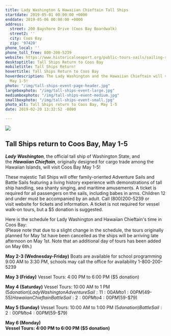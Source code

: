 ```yaml
---
title: Lady Washington & Hawaiian Chieftain Tall Ships
startdate: 2019-05-01 00:00:00 +0000
enddate: 2019-05-06 00:00:00 +0000
address:
  street: 200 Bayshore Drive (Coos Bay Boardwalk)
  street2: ''
  city: Coos Bay
  zip: '97420'
phone_local: ''
phone_toll_free: 800-200-5239
website: https://www.historicalseaport.org/public-tours-sails/sailing-schedule/coos-bay-oregon/
desktoptitle: Tall Ships Return to Coos Bay
mobiletitle: Tall Ships Return!
hovertitle: Tall Ships Return to Coos Bay
hoverdescription: The Lady Washington and the Hawaiian Chieftain will visit Coos Bay
  May 1-5!
photo: "/img/tall-ships-event-page-header.jpg"
largeboxphoto: "/img/tall-ships-event-large.jpg"
mediumboxphoto: "/img/tall-ships-event-medium.jpg"
smallboxphoto: "/img/tall-ships-event-small.jpg"
photo_alt: Tall Ships return to Coos Bay, May 1-5
date: 2019-02-20 13:32:52 -0800

---
```

![](/img/tall-ships-blog-header-695x322.jpg)

## Tall Ships return to Coos Bay, May 1-5

**_Lady Washington_**, the official tall ship of Washington State, and the **_Hawaiian Chieftain_**, originally designed for cargo trade among the Hawaiian Islands, will visit Coos Bay May 1-5!

These majestic Tall Ships will offer family-oriented Adventure Sails and Battle Sails featuring a living history experience with demonstrations of tall ship handling, sea shanty singing, and maritime amusements. A ticket is required for all passengers on the sails, including babes in arms. Children 12 and under must be accompanied by an adult.
Call (800)200-5239 or visit website for tickets and information. A ticket is not required for vessel walk-on tours, but a $5 donation is suggested.

Here is the schedule for Lady Washington and Hawaiian Chieftain's time in Coos Bay:  
(Please note that due to a slight change in the schedule, the tours originally planned for May 1st have been cancelled as the ships will be arriving late afternoon on May 1st. Note that an additional day of tours has been added on May 6th.)

**May 2-3 (Wednesday-Friday)**
Boats are available for school programming 9:00 AM to 3:30 PM, schools may call the office for availability 1-800-200-5239

**May 3 (Friday)**
Vessel Tours: 4:00 PM to 6:00 PM ($5 donation)

**May 4 (Saturday)**
Vessel Tours: 10:00 AM to 1 PM ($5 donation) Lady Washington
Adventure Sail: 11:00 AM to 1:00 PM ($49-$55) Hawaiian Chieftain
Battle Sail: 2:00 PM to 4:00 PM ($59-$79)

**May 5 (Sunday)**
Vessel Tours: 10:00 AM to 1:00 PM ($5 donation)
Battle Sail: 2:00 PM to 4:00 PM ($59-$79)

**May 6 (Monday)  
**Vessel Tours: 4:00 PM to 6:00 PM ($5 donation)****